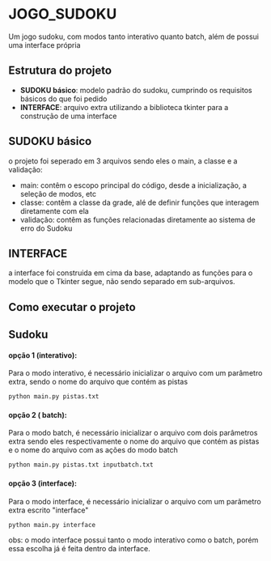 # JOGO_SUDOKU

Um jogo sudoku, com modos tanto interativo quanto batch, além de possui uma interface própria

## Estrutura do projeto
- **SUDOKU básico**: modelo padrão do sudoku, cumprindo os requisitos básicos do que foi pedido
- **INTERFACE**: arquivo extra utilizando a biblioteca tkinter para a construção de uma interface

## SUDOKU básico

o projeto foi seperado em 3 arquivos sendo eles o main, a classe e a validação:
- main: contêm o escopo principal do código, desde a inicialização, a seleção de modos, etc
- classe: contêm a classe da grade, alé de definir funções que interagem diretamente com ela
- validação: contêm as funções relacionadas diretamente ao sistema de erro do Sudoku

## INTERFACE

a interface foi construida em cima da base, adaptando as funções para o modelo que o Tkinter
segue, não sendo separado em sub-arquivos. 

## Como executar o projeto

## Sudoku

#### opção 1 (interativo):
Para o modo interativo, é necessário inicializar o arquivo com um parâmetro extra, sendo o nome do arquivo que contém as pistas
```bash
python main.py pistas.txt
```

#### opção 2 ( batch):
Para o modo batch, é necessário inicializar o arquivo com dois parâmetros extra sendo eles respectivamente o nome do arquivo que contém as pistas e o nome do arquivo com as ações do modo batch
```bash
python main.py pistas.txt inputbatch.txt
```

#### opção 3 (interface):
Para o modo interface, é necessário inicializar o arquivo com um parâmetro extra escrito "interface"
```bash
python main.py interface
```
obs: o modo interface possui tanto o modo interativo como o batch, porém essa escolha já é feita dentro da interface.
